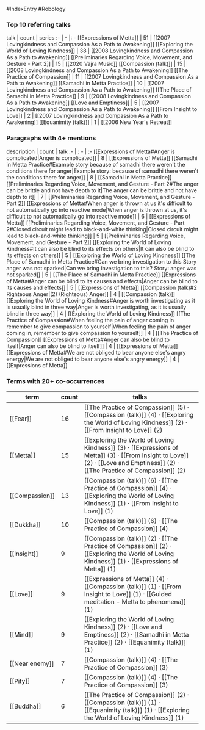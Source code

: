 #IndexEntry #Robology

### Top 10 referring talks
talk | count | series
:- | - |: -
[[Expressions of Metta]] | 51 | [[2007 Lovingkindness and Compassion As a Path to Awakening]]
[[Exploring the World of Loving Kindness]] | 38 | [[2008 Lovingkindness and Compassion As a Path to Awakening]]
[[Preliminaries Regarding Voice, Movement, and Gesture - Part 2]] | 15 | [[2020 Vajra Music]]
[[Compassion (talk)]] | 15 | [[2008 Lovingkindness and Compassion As a Path to Awakening]]
[[The Practice of Compassion]] | 11 | [[2007 Lovingkindness and Compassion As a Path to Awakening]]
[[Samadhi in Metta Practice]] | 10 | [[2007 Lovingkindness and Compassion As a Path to Awakening]]
[[The Place of Samadhi in Metta Practice]] | 9 | [[2008 Lovingkindness and Compassion As a Path to Awakening]]
[[Love and Emptiness]] | 5 | [[2007 Lovingkindness and Compassion As a Path to Awakening]]
[[From Insight to Love]] | 2 | [[2007 Lovingkindness and Compassion As a Path to Awakening]]
[[Equanimity (talk)]] | 1 | [[2006 New Year's Retreat]]

### Paragraphs with 4+ mentions
description | count | talk
:- | : - | :-
[[Expressions of Metta#Anger is complicated\|Anger is complicated]] | 8 | [[Expressions of Metta]]
[[Samadhi in Metta Practice#Example story because of samadhi there weren't the conditions there for anger\|Example story: because of samadhi there weren't the conditions there for anger]] | 8 | [[Samadhi in Metta Practice]]
[[Preliminaries Regarding Voice, Movement, and Gesture - Part 2#The anger can be brittle and not have depth to it\|The anger can be brittle and not have depth to it]] | 7 | [[Preliminaries Regarding Voice, Movement, and Gesture - Part 2]]
[[Expressions of Metta#When anger is thrown at us it's difficult to not automatically go into reactive mode\|When anger is thrown at us, it's difficult to not automatically go into reactive mode]] | 6 | [[Expressions of Metta]]
[[Preliminaries Regarding Voice, Movement, and Gesture - Part 2#Closed circuit might lead to black-and-white thinking\|Closed circuit might lead to black-and-white thinking]] | 5 | [[Preliminaries Regarding Voice, Movement, and Gesture - Part 2]]
[[Exploring the World of Loving Kindness#It can also be blind to its effects on others\|It can also be blind to its effects on others]] | 5 | [[Exploring the World of Loving Kindness]]
[[The Place of Samadhi in Metta Practice#Can we bring investigation to this Story anger was not sparked\|Can we bring investigation to this? Story: anger was not sparked]] | 5 | [[The Place of Samadhi in Metta Practice]]
[[Expressions of Metta#Anger can be blind to its causes and effects\|Anger can be blind to its causes and effects]] | 5 | [[Expressions of Metta]]
[[Compassion (talk)#2 Righteous Anger\|(2) (Righteous) Anger]] | 4 | [[Compassion (talk)]]
[[Exploring the World of Loving Kindness#Anger is worth investigating as it is usually blind in three way\|Anger is worth investigating, as it is usually blind in three way]] | 4 | [[Exploring the World of Loving Kindness]]
[[The Practice of Compassion#When feeling the pain of anger coming in remember to give compassion to yourself\|When feeling the pain of anger coming in, remember to give compassion to yourself]] | 4 | [[The Practice of Compassion]]
[[Expressions of Metta#Anger can also be blind to itself\|Anger can also be blind to itself]] | 4 | [[Expressions of Metta]]
[[Expressions of Metta#We are not obliged to bear anyone else's angry energy\|We are not obliged to bear anyone else's angry energy]] | 4 | [[Expressions of Metta]]

### Terms with 20+ co-occurrences
term | count | talks
-|-|-
[[Fear]] | 16 | <span class="counts">[[The Practice of Compassion]] (5) · [[Compassion (talk)]] (4) · [[Exploring the World of Loving Kindness]] (2) · [[From Insight to Love]] (2)</span> 
[[Metta]] | 15 | <span class="counts">[[Exploring the World of Loving Kindness]] (3) · [[Expressions of Metta]] (3) · [[From Insight to Love]] (2) · [[Love and Emptiness]] (2) · [[The Practice of Compassion]] (2)</span> 
[[Compassion]] | 13 | <span class="counts">[[Compassion (talk)]] (6) · [[The Practice of Compassion]] (4) · [[Exploring the World of Loving Kindness]] (1) · [[From Insight to Love]] (1)</span> 
[[Dukkha]] | 10 | <span class="counts">[[Compassion (talk)]] (6) · [[The Practice of Compassion]] (4)</span> 
[[Insight]] | 9 | <span class="counts">[[Compassion (talk)]] (2) · [[The Practice of Compassion]] (2) · [[Exploring the World of Loving Kindness]] (1) · [[Expressions of Metta]] (1)</span> 
[[Love]] | 9 | <span class="counts">[[Expressions of Metta]] (4) · [[Compassion (talk)]] (1) · [[From Insight to Love]] (1) · [[Guided meditation - Metta to phenomena]] (1)</span> 
[[Mind]] | 9 | <span class="counts">[[Exploring the World of Loving Kindness]] (2) · [[Love and Emptiness]] (2) · [[Samadhi in Metta Practice]] (2) · [[Equanimity (talk)]] (1)</span> 
[[Near enemy]] | 7 | <span class="counts">[[Compassion (talk)]] (4) · [[The Practice of Compassion]] (3)</span> 
[[Pity]] | 7 | <span class="counts">[[Compassion (talk)]] (4) · [[The Practice of Compassion]] (3)</span> 
[[Buddha]] | 6 | <span class="counts">[[The Practice of Compassion]] (2) · [[Compassion (talk)]] (1) · [[Equanimity (talk)]] (1) · [[Exploring the World of Loving Kindness]] (1)</span> 

